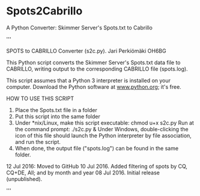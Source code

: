# Spots2Cabrillo
A Python Converter: Skimmer Server's Spots.txt to Cabrillo

'''

SPOTS to CABRILLO Converter (s2c.py). Jari Perkiömäki OH6BG

This Python script converts the Skimmer Server's Spots.txt data file
to CABRILLO, writing output to the corresponding CABRILLO file
(spots.log).

This script assumes that a Python 3 interpreter is installed on your computer.
Download the Python software at www.python.org; it's free.

HOW TO USE THIS SCRIPT

1. Place the Spots.txt file in a folder
2. Put this script into the same folder
3. Under *nix/Linux, make this script executable: chmod u+x s2c.py
   Run at the command prompt: ./s2c.py &
   Under Windows, double-clicking the icon of this file should launch
   the Python interpreter by file association, and run the script.
6. When done, the output file ("spots.log") can be found in the same folder.

12 Jul 2016: Moved to GitHub
10 Jul 2016. Added filtering of spots by CQ, CQ+DE, All; and by month and year
08 Jul 2016. Initial release (unpublished).

'''
